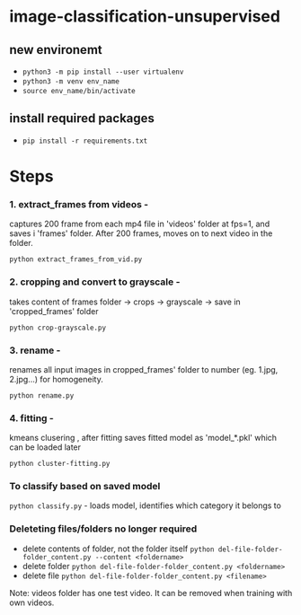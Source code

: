 # image-classification-unsupervised


## new environemt

- `python3 -m pip install --user virtualenv` 
- `python3 -m venv env_name` 
- `source env_name/bin/activate`

## install required packages

- `pip install -r requirements.txt`

# Steps

### 1. extract_frames from videos - 

captures 200 frame from each mp4 file in 'videos' folder at fps=1, and saves i 'frames' folder. After 200 frames, moves on to next video in the folder.

`python extract_frames_from_vid.py`

### 2. cropping and convert to grayscale  - 

takes content of frames folder -> crops -> grayscale -> save in 'cropped_frames' folder

`python crop-grayscale.py`
### 3. rename -

renames all input images in cropped_frames' folder to number (eg. 1.jpg, 2.jpg...) for homogeneity.

`python rename.py` 
### 4. fitting  -  

kmeans clusering , after fitting saves fitted model as 'model_*.pkl' which can be loaded later 

`python cluster-fitting.py`


### To classify based on saved model 
`python classify.py` - loads model, identifies which category it belongs to

### Deleteting files/folders no longer required

- delete contents of folder, not the folder itself `python del-file-folder-folder_content.py --content <foldername>`
- delete folder `python del-file-folder-folder_content.py <foldername>`
- delete file `python del-file-folder-folder_content.py <filename>`


Note: videos folder has one test video. It can be removed when training with own videos.




